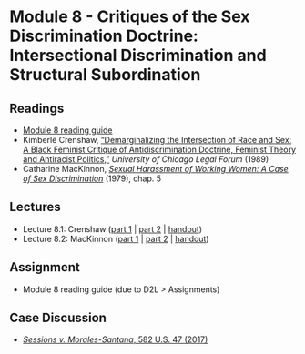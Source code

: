 # Module 8 - Critiques of the Sex Discrimination Doctrine: Intersectional Discrimination and Structural Subordination

## Readings

- [Module 8 reading guide](https://github.com/dingherself/phil-324/raw/main/reading-guides/08-reading-guide.docx)
- Kimberlé Crenshaw, [“Demarginalizing the Intersection of Race and Sex: A Black Feminist Critique of Antidiscrimination Doctrine, Feminist Theory and Antiracist Politics,”](https://chicagounbound.uchicago.edu/cgi/viewcontent.cgi?article=1052&context=uclf) *University of Chicago Legal Forum* (1989)
- Catharine MacKinnon, [*Sexual Harassment of Working Women: A Case of Sex Discrimination*](https://readcatharinemackinnon.files.wordpress.com/2020/12/sexual-harassment-of-working-women-catharine-a.-mackinnon.pdf) (1979), chap. 5

## Lectures

- Lecture 8.1: Crenshaw ([part 1](https://youtu.be/1hI8Y5Ws_AI) \| [part 2](https://youtu.be/MgdizBtUxzI) \| [handout](https://github.com/dingherself/phil-324/blob/main/handouts/08-crenshaw.md))
- Lecture 8.2: MacKinnon ([part 1](https://youtu.be/oAaxzeV0MZg) \| [part 2](https://youtu.be/nJ97Rnfu-ng) \| [handout](https://github.com/dingherself/phil-324/blob/main/handouts/08-mackinnon.md))

## Assignment

- Module 8 reading guide (due to D2L > Assignments)

## Case Discussion

- [*Sessions v. Morales-Santana*, 582 U.S. 47 (2017)]((https://github.com/dingherself/phil-324/blob/main/case-discussions.md#gender-based-citizenship-requirements-modules-78))